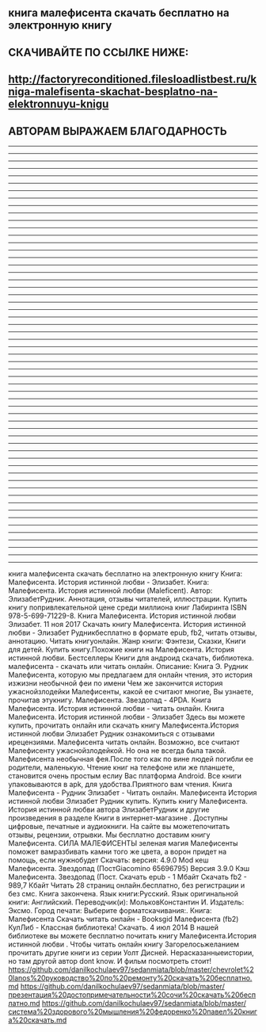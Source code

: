 книга малефисента скачать бесплатно на электронную книгу
--------------------------------------------------
СКАЧИВАЙТЕ ПО ССЫЛКЕ НИЖЕ:
--------------------------------------------------
http://factoryreconditioned.filesloadlistbest.ru/kniga-malefisenta-skachat-besplatno-na-elektronnuyu-knigu
--------------------------------------------------
АВТОРАМ ВЫРАЖАЕМ БЛАГОДАРНОСТЬ
--------------------------------------------------
--------------------------------------------------
--------------------------------------------------
--------------------------------------------------
--------------------------------------------------
--------------------------------------------------
--------------------------------------------------
--------------------------------------------------
--------------------------------------------------
--------------------------------------------------
--------------------------------------------------
--------------------------------------------------
--------------------------------------------------
--------------------------------------------------
--------------------------------------------------
--------------------------------------------------
--------------------------------------------------
--------------------------------------------------
--------------------------------------------------
--------------------------------------------------
--------------------------------------------------
--------------------------------------------------
--------------------------------------------------
--------------------------------------------------
--------------------------------------------------
--------------------------------------------------
--------------------------------------------------
--------------------------------------------------
--------------------------------------------------
--------------------------------------------------
--------------------------------------------------
--------------------------------------------------
--------------------------------------------------
--------------------------------------------------
--------------------------------------------------
--------------------------------------------------
--------------------------------------------------
--------------------------------------------------
--------------------------------------------------
--------------------------------------------------
--------------------------------------------------
--------------------------------------------------
--------------------------------------------------
--------------------------------------------------
--------------------------------------------------
--------------------------------------------------
--------------------------------------------------
--------------------------------------------------
--------------------------------------------------
--------------------------------------------------
--------------------------------------------------
--------------------------------------------------
--------------------------------------------------
--------------------------------------------------
--------------------------------------------------
--------------------------------------------------
--------------------------------------------------
--------------------------------------------------
книга малефисента скачать бесплатно на электронную книгу Книга: Малефисента. История истинной любви - Элизабет. Книга: Малефисента. История истинной любви (Maleficent). Автор: ЭлизабетРудник. Аннотация, отзывы читателей, иллюстрации. Купить книгу попривлекательной цене среди миллиона книг Лабиринта  ISBN 978-5-699-71229-8. Книга Малефисента. История истинной любви Элизабет. 11 ноя 2017  Скачать книгу Малефисента. История истинной любви - Элизабет Рудникбесплатно в формате epub, fb2, читать отзывы, аннотацию. Читать книгуонлайн. Жанр книги: Фэнтези, Сказки, Книги для детей. Купить книгу.Похожие книги на Малефисента. История истинной любви. Бестселлеры  Книги для андроид скачать, библиотека. малефисента - скачать или читать онлайн.  Описание: Книга Э. Рудник Малефисента, которую мы предлагаем для онлайн чтения, это история изжизни необычной феи по имени  Чем же закончится история ужаснойзлодейки Малефисенты, какой ее считают многие, Вы узнаете, прочитав этукнигу. Малефисента. Звездопад - 4PDA. Книга Малефисента. История истинной любви - читать онлайн. Книга Малефисента. История истинной любви - Элизабет
Здесь вы можете купить, прочитать онлайн или скачать книгу Малефисента.История истинной любви Элизабет Рудник ознакомиться с отзывами ирецензиями. Малефисента читать онлайн. Возможно, все считают Малефисенту ужаснойзлодейкой. Но она не всегда была такой. Малефисента необычная фея.После того как по вине людей погибли ее родители, маленькую. Чтение книг на телефоне или же планшете, становится очень простым еслиу Вас платформа Android. Все книги упаковываются в apk, для удобства.Приятного вам чтения. Книга Малефисента - Рудник Элизабет - Читать онлайн. Малефисента История истинной любви Элизабет Рудник купить. Купить книгу Малефисента. История истинной любви автора ЭлизабетРудник и другие произведения в разделе Книги в интернет-магазине . Доступны цифровые, печатные и аудиокниги. На сайте вы можетепочитать отзывы, рецензии, отрывки. Мы бесплатно доставим книгу Малефисента. СИЛА МАЛЕФИСЕНТЫ  зеленая магия Малефисенты поможет вамразбивать камни того же цвета, а ворон придет на помощь, если нужнобудет  Скачать: версия: 4.9.0 Mod  кеш Малефисента. Звездопад (ПостGiacomino 65696795) Версия 3.9.0  Кэш Малефисента. Звездопад (Пост. Cкачать epub - 1 Мбайт Cкачать fb2 - 989,7 Кбайт Читать 28 страниц онлайн.бесплатно, без регистрации и без смс.  Книга закончена. Язык книги:Русский. Язык оригинальной книги: Английский. Переводчик(и): МольковКонстантин И. Издатель: Эксмо. Город печати:  Выберите форматскачивания:. Книга: Малефисента  Скачать читать онлайн - Booksgid
Малефисента (fb2)  КулЛиб - Классная библиотека! Скачать. 4 июл 2014  В нашей библиотеке вы можете бесплатно почитать книгу  Малефисента.История истинной любви . Чтобы читать онлайн книгу  Загорелосьжеланием прочитать другие книги из серии Уолт Дисней. Нерасказанныеистории, но там другой автор dont know. И фильм посмотреть стоит!
https://github.com/danilkochulaev97/sedanmiata/blob/master/chevrolet%20lanos%20руководство%20по%20ремонту%20скачать%20бесплатно.md
https://github.com/danilkochulaev97/sedanmiata/blob/master/презентация%20достопримечательности%20сочи%20скачать%20бесплатно.md
https://github.com/danilkochulaev97/sedanmiata/blob/master/система%20здорового%20мышления%20федоренко%20павел%20книга%20скачать.md
